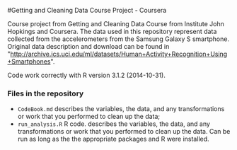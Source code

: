 #Getting and Cleaning Data Course Project - Coursera

Course project from Getting and Cleaning Data Course from Institute John Hopkings and Coursera.
The data used in this repository represent data collected from the accelerometers from the Samsung Galaxy S smartphone.
Original data description and download can be found in "http://archive.ics.uci.edu/ml/datasets/Human+Activity+Recognition+Using+Smartphones".

Code work correctly with R version 3.1.2 (2014-10-31).

### Files in the repository

* `CodeBook.md` describes the variables, the data, and any transformations or work that you performed to clean up the data;
* `run_analysis.R` R code. describes the variables, the data, and any transformations or work that you performed to clean up the data. Can be run as long as the the appropriate packages and R were installed.
